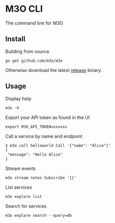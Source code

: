 # M3O CLI

The command line for M3O

## Install

Building from source

```
go get github.com/m3o/m3o
```

Otherwise download the latest [release](https://github.com/m3o/m3o/releases/latest) binary.

## Usage

Display help

```
m3o -h
```

Export your API token as found in the UI

```
export M3O_API_TOKEN=xxxxxx
```

Call a service by name and endpoint

```
$ m3o call helloworld Call '{"name": "Alice"}'
{
 "message": "Hello Alice"
}
```

Stream events

```
m3o stream notes Subscribe '{}'
```

List services

```
m3o explore list
```

Search for services

```
m3o explore search --query=db
```
